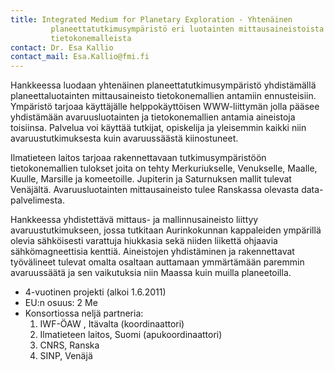 ```yaml
---
title: Integrated Medium for Planetary Exploration - Yhtenäinen
         planeettatutkimusympäristö eri luotainten mittausaineistoista ja
         tietokonemalleista
contact: Dr. Esa Kallio
contact_mail: Esa.Kallio@fmi.fi
---
```



Hankkeessa luodaan yhtenäinen planeettatutkimusympäristö yhdistämällä
planeettaluotainten mittausaineisto tietokonemallien antamiin
ennusteisiin. Ympäristö tarjoaa käyttäjälle helppokäyttöisen
WWW-liittymän jolla pääsee yhdistämään avaruusluotainten ja
tietokonemallien antamia aineistoja toisiinsa. Palvelua voi käyttää
tutkijat, opiskelija ja yleisemmin kaikki niin avaruustutkimuksesta kuin
avaruussäästä kiinostuneet.

 Ilmatieteen laitos tarjoaa rakennettavaan tutkimusympäristöön
tietokonemallien tulokset joita on tehty Merkuriukselle, Venukselle,
Maalle, Kuulle, Marsille ja komeetoille. Jupiterin ja Saturnuksen mallit
tulevat Venäjältä. Avaruusluotainten mittausaineisto tulee Ranskassa
olevasta data-palvelimesta.

 Hankkeessa yhdistettävä mittaus- ja mallinnusaineisto liittyy
avaruustutkimukseen, jossa tutkitaan Aurinkokunnan kappaleiden ympärillä
olevia sähköisesti varattuja hiukkasia sekä niiden liikettä ohjaavia
sähkömagneettisia kenttiä. Aineistojen yhdistäminen ja rakennettavat
työvälineet tulevat omalta osaltaan auttamaan ymmärtämään paremmin
avaruussäätä ja sen vaikutuksia niin Maassa kuin muilla planeetoilla.


-   4-vuotinen projekti (alkoi 1.6.2011)
-   EU:n osuus: 2 Me
-   Konsortiossa neljä partneria:
    1.  IWF-ÖAW , Itävalta (koordinaattori)
    2.  Ilmatieteen laitos, Suomi (apukoordinaattori)
    3.  CNRS, Ranska
    4.  SINP, Venäjä
